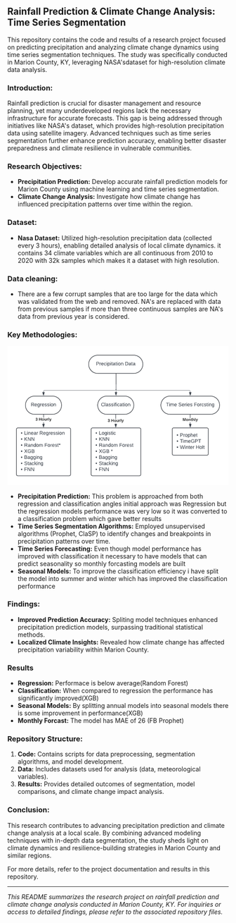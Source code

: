 ## Rainfall Prediction & Climate Change Analysis: Time Series Segmentation

This repository contains the code and results of a research project focused on predicting precipitation and analyzing climate change dynamics using time series segmentation techniques. The study was specifically conducted in Marion County, KY, leveraging NASA'sdataset for high-resolution climate data analysis.

### Introduction:
Rainfall prediction is crucial for disaster management and resource planning, yet many underdeveloped regions lack the necessary infrastructure for accurate forecasts. This gap is being addressed through initiatives like NASA's  dataset, which provides high-resolution precipitation data using satellite imagery. Advanced techniques such as time series segmentation further enhance prediction accuracy, enabling better disaster preparedness and climate resilience in vulnerable communities.

### Research Objectives:
- **Precipitation Prediction:** Develop accurate rainfall prediction models for Marion County using machine learning and time series segmentation.
- **Climate Change Analysis:** Investigate how climate change has influenced precipitation patterns over time within the region.

### Dataset:
- **Nasa Dataset:** Utilized  high-resolution precipitation data (collected every 3 hours), enabling detailed analysis of local climate dynamics. it contains 34 climate variables which are all continuous from 2010 to 2020 with 32k samples which makes it a dataset with high resolution.

### Data cleaning:
- There are a few corrupt samples that are too large for the data which was validated from the web and removed. NA's are replaced with data from previous samples if more than three continuous samples are NA's data from previous year is considered.

### Key Methodologies:
<img src="Blank diagram.png">


- **Precipitation Prediction:**  This problem is approached from both regression and classification angles initial approach was Regression but the regression models performance was very low so it was converted to a classification problem which gave better results
- **Time Series Segmentation Algorithms:** Employed unsupervised algorithms (Prophet, ClaSP) to identify changes and breakpoints in precipitation patterns over time.
- **Time Series Forecasting:** Even though model performance has improved with classification it necessary to have models that can predict seasonality so monthly forcasting models are built
- **Seasonal Models:** To improve the classification efficiency i have split the model into summer and winter which has improved the classification performance 

### Findings:
- **Improved Prediction Accuracy:** Spliting model techniques enhanced precipitation prediction models, surpassing traditional statistical methods.
- **Localized Climate Insights:** Revealed how climate change has affected precipitation variability within Marion County.

### Results
- **Regression:** Performace is below average(Random Forest)
- **Classification:** When compared to regression the performance has significantly improved(XGB)
- **Seasonal Models:** By splitting annual  models into seasonal models there is some improvement in performance(XGB)
- **Monthly Forcast:** The model has MAE of 26 (FB Prophet)

### Repository Structure:
1. **Code:** Contains scripts for data preprocessing, segmentation algorithms, and model development.
2. **Data:** Includes datasets used for analysis (data, meteorological variables).
3. **Results:** Provides detailed outcomes of segmentation, model comparisons, and climate change impact analysis.


### Conclusion:
This research contributes to advancing precipitation prediction and climate change analysis at a local scale. By combining advanced modeling techniques with in-depth data segmentation, the study sheds light on climate dynamics and resilience-building strategies in Marion County and similar regions.

For more details, refer to the project documentation and results in this repository.

---
*This README summarizes the research project on rainfall prediction and climate change analysis conducted in Marion County, KY. For inquiries or access to detailed findings, please refer to the associated repository files.*
